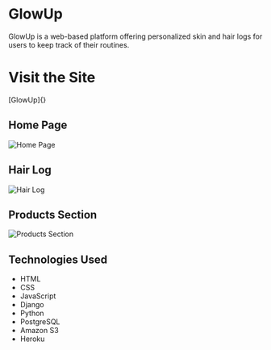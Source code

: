 # GlowUp

GlowUp is a web-based platform offering personalized skin and hair logs for users to keep track of their routines.

<h1>Visit the Site</h1>
[GlowUp]{}

<h2>Home Page</h2>

![Home Page](https://i.imgur.com/elkQewD.png)

<h2>Hair Log</h2>

![Hair Log](https://i.imgur.com/m7gIsVx.png)

<h2>Products Section</h2>

![Products Section](https://i.imgur.com/RBXM0ot.png)

<h2>Technologies Used</h2>

* HTML
* CSS
* JavaScript
* Django
* Python
* PostgreSQL
* Amazon S3
* Heroku
